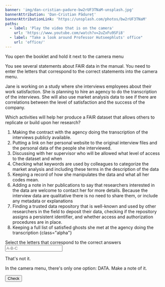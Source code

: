 ```yaml
---
banner: 'img/dan-cristian-padure-bw2rUF3TNaM-unsplash.jpg'
bannerAttribution: 'Dan-Cristian Pădureț'
bannerAttributionLink: 'https://unsplash.com/photos/bw2rUF3TNaM'
paths:
  - label: 'Play the video that is on the camera'
    url: 'https://www.youtube.com/watch?v=2uZxFu9SFi8'
  - label: "Take a look around Professor Hutseephluts' office"
    url: 'office/'
---
```


You open the booklet and hold it next to the camera menu

You see several statements about FAIR data in the manual. You need to enter the
letters that correspond to the correct statements into the camera menu.

Jane is working on a study where she interviews employees about their work
satisfaction. She is planning to hire an agency to do the transcription of the
interviews. She will also use market analysis data to see if there are
correlations between the level of satisfaction and the success of the company.

Which activities will help her produce a FAIR dataset that allows others to
replicate or build upon her research?

1.  Making the contract with the agency doing the transcription of the
    interviews publicly available.
2.  Putting a link on her personal website to the original interview files and
    the personal data of the people she interviewed.
3.  Discussing with her supervisor who will be allowed what level of access to
    the dataset and when
4.  Checking what keywords are used by colleagues to categorize the market
    analysis and including these terms in the description of the data
5.  Keeping a record of how she manipulates the data and what all her codes
    mean.
6.  Adding a note in her publications to say that researchers interested in the
    data are welcome to contact her for more details. Because the interview data
    are qualitative there is no need to share them, or include any metadata or
    explanations
7.  Finding a trusted data repository that is well-known and used by other
    researchers in the field to deposit their data,  checking if the repository
    assigns a persistent identifier, and whether access and authorization
    procedures are in place.
8.  Keeping a full list of satisfied ghosts she met at the agency doing the
    transcription
{class="alpha"}

<form novalidate>
  <label>
    Select the letters that correspond to the correct answers
    <input required pattern="C-D-E-G" placeholder="A-B-C">
  </label>
  <p class="form-if-incorrect">That's not it.</p>
  <p class="form-if-correct">In the camera menu, there's only one option: DATA. Make a note of it.</p>
  <button>Check</button>
</form>
